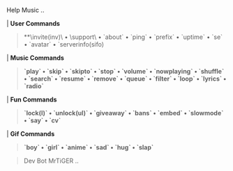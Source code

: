  Help Music ..

| **User Commands**

> **\invite(inv)\ • \support\ • \`about\` • \`ping\` • \`prefix\` • \`uptime\` • \`se\` • \`avatar\` • \`serverinfo(sifo)

 | **Music Commands**

> **\`play\` • \`skip\` • \`skipto\` • \`stop\` • \`volume\` • \`nowplaying\` • \`shuffle\` • \`search\` • \`resume\` • \`remove\` • \`queue\` • \`filter\` • \`loop\` • \`lyrics\` • \`radio\`**

| **Fun Commands**

> **\`lock(l)\` • \`unlock(ul)\` • \`giveaway\` • \`bans\` • \`embed\` • \`slowmode\` • \`say\` • \`cv\`**

 | **Gif Commands**

> **\`boy\` • \`girl\` • \`anime\` • \`sad\` • \`hug\` • \`slap\`**

> Dev Bot MrTiGER ..


